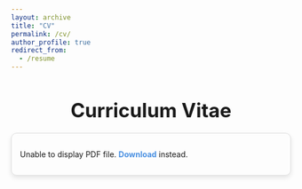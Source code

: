 ```yaml
---
layout: archive
title: "CV"
permalink: /cv/
author_profile: true
redirect_from:
  - /resume
---
```


<h1>Curriculum Vitae</h1>

<div class="cv-container">
  <object data="../files/Eliza%20Diggins%20CV.pdf" type="application/pdf" width="100%" height="700px">
    <p>Unable to display PDF file. <a href="../files/Eliza%20Diggins%20CV.pdf" class="download-link">Download</a> instead.</p>
  </object>
</div>

<style>
  h1 {
    text-align: center;
    font-size: 2.5em;
    margin-bottom: 20px;
  }

  .cv-container {
    border: 1px solid #ddd;
    border-radius: 10px;
    padding: 15px;
    box-shadow: 0 4px 8px rgba(0, 0, 0, 0.1);
    margin-bottom: 20px;
  }

  .download-link {
    color: #4a90e2;
    text-decoration: none;
    font-weight: bold;
  }

  .download-link:hover {
    text-decoration: underline;
    color: #357ab8;
  }
</style>